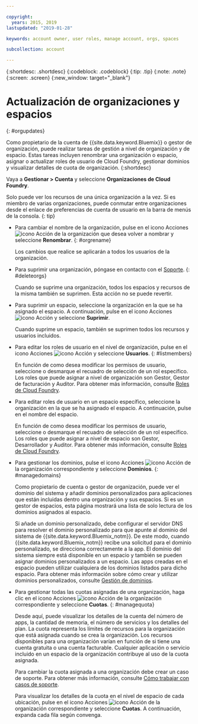 ```yaml
---

copyright:
  years: 2015, 2019
lastupdated: "2019-01-28"

keywords: account owner, user roles, manage account, orgs, spaces

subcollection: account

---
```


{:shortdesc: .shortdesc}
{:codeblock: .codeblock}
{:tip: .tip}
{:note: .note}
{:screen: .screen}
{:new_window: target="_blank"}


# Actualización de organizaciones y espacios
{: #orgupdates}

Como propietario de la cuenta de {{site.data.keyword.Bluemix}} o gestor de organización, puede realizar tareas de gestión a nivel de organización y de espacio. Estas tareas incluyen renombrar una organización o espacio, asignar o actualizar roles de usuario de Cloud Foundry, gestionar dominios y visualizar detalles de cuota de organización.
{:shortdesc}

Vaya a **Gestionar > Cuenta** y seleccione **Organizaciones de Cloud Foundry**.

Solo puede ver los recursos de una única organización a la vez. Si es miembro de varias organizaciones, puede conmutar entre organizaciones desde el enlace de preferencias de cuenta de usuario en la barra de menús de la consola.
{: tip}

  * Para cambiar el nombre de la organización, pulse en el icono Acciones ![icono Acción](../icons/action-menu-icon.svg) de la organización que desea volver a nombrar y seleccione **Renombrar**.
    {: #orgrename}

    Los cambios que realice se aplicarán a todos los usuarios de la organización.

  * Para suprimir una organización, póngase en contacto con el [Soporte](/docs/get-support?topic=get-support-getting-customer-support).
    {: #deleteorgs}

    Cuando se suprime una organización, todos los espacios y recursos de la misma también se suprimen. Esta acción no se puede revertir.

  * Para suprimir un espacio, seleccione la organización en la que se ha asignado el espacio. A continuación, pulse en el icono Acciones ![icono Acción](../icons/action-menu-icon.svg) y seleccione **Suprimir**.

    Cuando suprime un espacio, también se suprimen todos los recursos y usuarios incluidos.

  * Para editar los roles de usuario en el nivel de organización, pulse en el icono Acciones ![icono Acción](../icons/action-menu-icon.svg) y seleccione **Usuarios**.
    {: #listmembers}

    En función de como desea modificar los permisos de usuario, seleccione o desmarque el recuadro de selección de un rol específico. Los roles que puede asignar a nivel de organización son Gestor, Gestor de facturación y Auditor. Para obtener más información, consulte [Roles de Cloud Foundry](/docs/iam?topic=iam-cfaccess#cfroles).

  * Para editar roles de usuario en un espacio específico, seleccione la organización en la que se ha asignado el espacio. A continuación, pulse en el nombre del espacio.

    En función de como desea modificar los permisos de usuario, seleccione o desmarque el recuadro de selección de un rol específico. Los roles que puede asignar a nivel de espacio son Gestor, Desarrollador y Auditor. Para obtener más información, consulte [Roles de Cloud Foundry](/docs/iam?topic=iam-cfaccess#cfroles).

  * Para gestionar los dominios, pulse el icono Acciones ![icono Acción](../icons/action-menu-icon.svg) de la organización correspondiente y seleccione **Dominios**.
    {: #managedomains}

    Como propietario de cuenta o gestor de organización, puede ver el dominio del sistema y añadir dominios personalizados para aplicaciones que están incluidas dentro una organización y sus espacios. Si es un gestor de espacios, esta página mostrará una lista de solo lectura de los dominios asignados al espacio.

    Si añade un dominio personalizado, debe configurar el servidor DNS para resolver el dominio personalizado para que apunte al dominio del sistema de {{site.data.keyword.Bluemix_notm}}. De este modo, cuando {{site.data.keyword.Bluemix_notm}} recibe una solicitud para el dominio personalizado, se direcciona correctamente a la app. El dominio del sistema siempre está disponible en un espacio y también se pueden asignar dominios personalizados a un espacio. Las apps creadas en el espacio pueden utilizar cualquiera de los dominios listados para dicho espacio. Para obtener más información sobre cómo crear y utilizar dominios personalizados, consulte [Gestión de dominios](/docs/apps?topic=creating-apps-update-domain).

  * Para gestionar todas las cuotas asignadas de una organización, haga clic en el icono Acciones ![icono Acción](../icons/action-menu-icon.svg) de la organización correspondiente y seleccione **Cuotas**.
    {: #managequota}

    Desde aquí, puede visualizar los detalles de la cuenta del número de apps, la cantidad de memoria, el número de servicios y los detalles del plan. La cuota representa los límites de recursos para la organización que está asignada cuando se crea la organización. Los recursos disponibles para una organización varían en función de si tiene una cuenta gratuita o una cuenta facturable. Cualquier aplicación o servicio incluido en un espacio de la organización contribuye al uso de la cuota asignada.

    Para cambiar la cuota asignada a una organización debe crear un caso de soporte. Para obtener más información, consulte [Cómo trabajar con casos de soporte](/docs/get-support?topic=get-support-open-case).

    Para visualizar los detalles de la cuota en el nivel de espacio de cada ubicación, pulse en el icono Acciones ![icono Acción](../icons/action-menu-icon.svg) de la organización correspondiente y seleccione **Cuotas**. A continuación, expanda cada fila según convenga.
